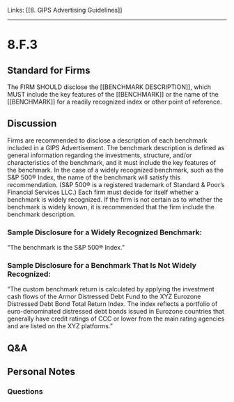 Links: [[8. GIPS Advertising Guidelines]]
___
# 8.F.3
## Standard for Firms
The FIRM SHOULD disclose the [[BENCHMARK DESCRIPTION]], which MUST include the key features of the [[BENCHMARK]] or the name of the [[BENCHMARK]] for a readily recognized index or other point of reference.
## Discussion
Firms are recommended to disclose a description of each benchmark included in a GIPS Advertisement. The benchmark description is defined as general information regarding the investments, structure, and/or characteristics of the benchmark, and it must include the key features of the benchmark. In the case of a widely recognized benchmark, such as the S&P 500® Index, the name of the benchmark will satisfy this recommendation. (S&P 500® is a registered trademark of Standard & Poor’s Financial Services LLC.) Each firm must decide for itself whether a benchmark is widely recognized. If the firm is not certain as to whether the benchmark is widely known, it is recommended that the firm include the benchmark description.
### Sample Disclosure for a Widely Recognized Benchmark:
“The benchmark is the S&P 500® Index.”
### Sample Disclosure for a Benchmark That Is Not Widely Recognized:
“The custom benchmark return is calculated by applying the investment cash flows of the Armor Distressed Debt Fund to the XYZ Eurozone Distressed Debt Bond Total Return Index. The index reflects a portfolio of euro-denominated distressed debt bonds issued in Eurozone countries that generally have credit ratings of CCC or lower from the main rating agencies and are listed on the XYZ platforms.”
## Q&A

## Personal Notes

### Questions